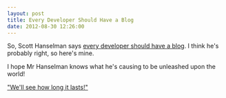 ```yaml
---
layout: post
title: Every Developer Should Have a Blog
date: 2012-08-30 12:26:00
---
```

So, Scott Hanselman says [every developer should have a blog](http://www.hanselman.com/blog/YourWordsAreWasted.aspx).  I think he's probably right, so here's mine.

I hope Mr Hanselman knows what he's causing to be unleashed upon the world!

["We'll see how long it lasts!"](http://www.hanselman.com/blog/WellItsUpnbspAfterScrewingWithFTPPermissionsOnAndOffForAWeekMyWeblogIsUpnbspSighImBloggingnb.aspx)
